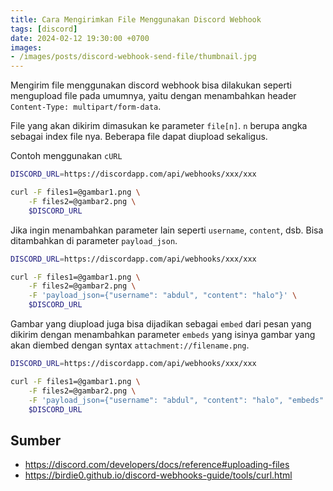 ```yaml
---
title: Cara Mengirimkan File Menggunakan Discord Webhook
tags: [discord]
date: 2024-02-12 19:30:00 +0700
images:
- /images/posts/discord-webhook-send-file/thumbnail.jpg
---
```


Mengirim file menggunakan discord webhook bisa dilakukan seperti mengupload file pada umumnya, yaitu dengan menambahkan header `Content-Type: multipart/form-data`.

<!--more-->

File yang akan dikirim dimasukan ke parameter `file[n]`. `n` berupa angka sebagai index file nya. Beberapa file dapat diupload sekaligus.

Contoh menggunakan `cURL`

```bash
DISCORD_URL=https://discordapp.com/api/webhooks/xxx/xxx

curl -F files1=@gambar1.png \
    -F files2=@gambar2.png \
    $DISCORD_URL
```

Jika ingin menambahkan parameter lain seperti `username`, `content`, dsb. Bisa ditambahkan di parameter `payload_json`.

```bash
DISCORD_URL=https://discordapp.com/api/webhooks/xxx/xxx

curl -F files1=@gambar1.png \
    -F files2=@gambar2.png \
    -F 'payload_json={"username": "abdul", "content": "halo"}' \
    $DISCORD_URL
```

Gambar yang diupload juga bisa dijadikan sebagai `embed` dari pesan yang dikirim dengan menambahkan parameter `embeds` yang isinya gambar yang akan diembed dengan syntax `attachment://filename.png`.

```bash
DISCORD_URL=https://discordapp.com/api/webhooks/xxx/xxx

curl -F files1=@gambar1.png \
    -F files2=@gambar2.png \
    -F 'payload_json={"username": "abdul", "content": "halo", "embeds": [{"image": {"url": "attachment://gambar1.png"}}]}' \
    $DISCORD_URL
```

## Sumber

- https://discord.com/developers/docs/reference#uploading-files
- https://birdie0.github.io/discord-webhooks-guide/tools/curl.html